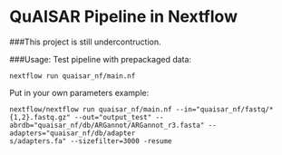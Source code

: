 # QuAISAR Pipeline in Nextflow

###This project is still undercontruction.

###Usage: 
Test pipeline with prepackaged data:
```
nextflow run quaisar_nf/main.nf
```

Put in your own parameters example:
```
nextflow/nextflow run quaisar_nf/main.nf --in="quaisar_nf/fastq/*{1,2}.fastq.gz" --out="output_test" --abrdb="quaisar_nf/db/ARGannot/ARGannot_r3.fasta" --adapters="quaisar_nf/db/adapter
s/adapters.fa" --sizefilter=3000 -resume
```
